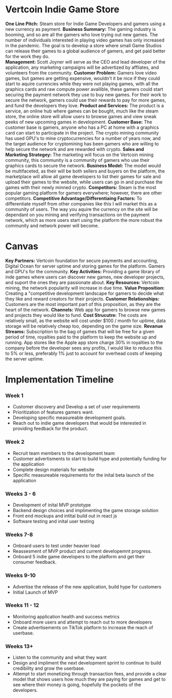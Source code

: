 # Vertcoin Indie Game Store
**One Line Pitch:** Steam store for Indie Game Developers and gamers using a new currency as payment.
**Business Summary:** The gaming industry is booming, and so are all the gamers who love trying out new games. The number of individuals interested in playing video games has only increased in the pandemic. The goal is to develop a store where small Game Studios can release their games to a global audience of gamers, and get paid better for the work they do.  
**Management:** Scott Joyner will serve as the CEO and lead developer of the application, any marketing campaigns will be advertized by affliates, and volunteers from the community.
**Customer Problem:** Gamers love video games, but games are getting expensive, wouldn't it be nice if they could start to aquire currencies while they were not playing games, with all the graphics cards and raw compute power availible, these gamers could start securing the payment network they use to buy new games. For their work to secure the network, gamers could use their rewards to pay for more games, and fund the developers they love.
**Product and Services:** The product is a service, an online hub where games can be bought, much like the steam store, the online store will allow users to browse games and view sneak peeks of new upcoming games in development.
**Customer Base:** The customer base is gamers, anyone who has a PC at home with a graphics card can start to participate in the project. The crypto mining community has used GPU's to mine cryptocurrencies for a number of years now, and the target audience for cryptomining has been gamers who are willing to help secure the network and are rewarded with crypto. 
**Sales and Marketing Strategey:** The marketing will focus on the Vertcoin mining community, this community is a community of gamers who use their graphics cards to secure the network.
**Business Model:** The model would be multifaceted, as their will be both sellers and buyers on the platform, the marketplace will allow all game developers to list their games for sale and upload their games to the website, while users can go in and purchase the games with their newly minned crypto. 
**Competitors:** Steam is the most popular gaming platform for gamers everywhere; however, there are other competitors.
**Competitive Advantage/Differentiaing Factors:** To differentiate myself from other companies like this I will market this as a community of users. The way you aquire the currency on the site will be dependant on you mining and verifying transactions on the payment network, which as more users start using the platform the more robust the community and network power will become.

# Canvas
**Key Partners:** Vertcoin foundation for secure payments and accounting, Digital Ocean for server uptime and storing games for the platform. Gamers and GPU's for the community.
**Key Activities:** Providing a game library of inde games where users can discover new games, new developer projects, and suport the ones they are passionate about. 
**Key Resources:** Vertcoin mining, the network popularity will increase in due time.
**Value Proposition:** Creating a "competitive development landscape for gamers to decide what they like and reward creators for their projects.
**Customer Relationships:** Customers are the most important part of this proposition, as they are the heart of the network.
**Channels:** Web app for gamers to browse new games and projects they would like to fund.
**Cost Strucutre:** The costs are relatively small, as the website will cost under $100 / month for uptime, data storage will be relatively cheap too, depending on the game size.
**Revanue Streams:** Subscription to the bag of games that will be free for a given period of time, royalties paid to the platform to keep the website up and running. App stores like the Apple app store charge 30% in royalties to the company before the developer sees any profits, I would like to reduce this to 5% or less, preferably 1% just to account for overhead costs of keeping the server uptime. 


# Implementation Timeline
### Week 1 
* Customer discovery and Develop a set of user requirements
* Prioritization of features gamers want.
* Developing specific measureable development goals.
* Reach out to indie game developers that would be interested in providing feedback for the product.
### Week 2
* Recruit team members to the development team
* Customer advertisments to start to build hype and potentially funding for the application
* Complete design materials for website
* Specific measureable requirements for the inital beta launch of the application
### Weeks 3 - 6
* Development of inital MVP prototype
* Backend design choices and implimenting the game storage solution
* Front end mockups and intital build out in react js
* Software testing and inital user testing
### Weeks 7-8 
* Onboard users to test under heavier load
* Reassesment of MVP product and current developemnt progress.
* Onboard 5 indie game developers to the platform and get their consumer feedback.
### Weeks 9-10 
* Advertise the release of the new application, build hype for customers
* Initial Launch of MVP
### Weeks 11 - 12
* Monitoring application health and success metrics
* Onboard more users and attempt to reach out to more developers
* Create advertisements on TikTok platform to increase the reach of userbase.
### Weeks 13+
* Listen to the community and what they want
* Design and impliment the next development sprint to continue to build credibility and grow the userbase.
* Attempt to start monetizing through transaction fees, and provide a clear model that shows users how much they are paying for games and get to see where their money is going, hopefully the pockets of the developers.
